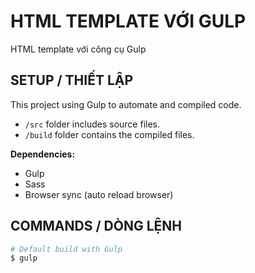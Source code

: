 # HTML TEMPLATE VỚI GULP

HTML template với công cụ Gulp


## SETUP / THIẾT LẬP

This project using Gulp to automate and compiled code.

+ `/src` folder includes source files.
+ `/build` folder contains the compiled files.

**Dependencies:**
+ Gulp
+ Sass
+ Browser sync (auto reload browser)

## COMMANDS / DÒNG LỆNH

``` bash
# Default build with Gulp
$ gulp
```